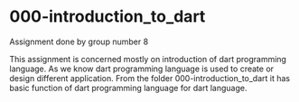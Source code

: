 # 000-introduction_to_dart

Assignment done by group number 8

This assignment is concerned mostly on introduction of dart programming language. As we know dart programming language is used to create or design different application. 
From the folder 000-introduction_to_dart it has basic function of dart programming language for  dart language.
